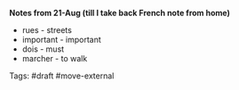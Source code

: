 **Notes from 21-Aug (till I take back French note from home)**

* rues - streets
* important - important
* dois - must
* marcher - to walk


Tags: #draft #move-external